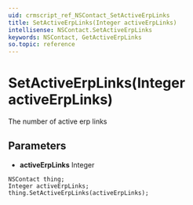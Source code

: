```yaml
---
uid: crmscript_ref_NSContact_SetActiveErpLinks
title: SetActiveErpLinks(Integer activeErpLinks)
intellisense: NSContact.SetActiveErpLinks
keywords: NSContact, GetActiveErpLinks
so.topic: reference
---
```


# SetActiveErpLinks(Integer activeErpLinks)

The number of active erp links

## Parameters

* **activeErpLinks** Integer

```crmscript
NSContact thing;
Integer activeErpLinks;
thing.SetActiveErpLinks(activeErpLinks);
```

